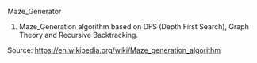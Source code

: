 Maze_Generator

1. Maze_Generation algorithm based on DFS (Depth First Search), Graph Theory and Recursive Backtracking.

Source: https://en.wikipedia.org/wiki/Maze_generation_algorithm
